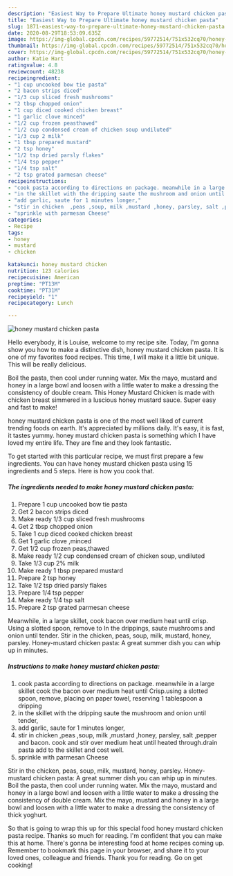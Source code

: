 ```yaml
---
description: "Easiest Way to Prepare Ultimate honey mustard chicken pasta"
title: "Easiest Way to Prepare Ultimate honey mustard chicken pasta"
slug: 1871-easiest-way-to-prepare-ultimate-honey-mustard-chicken-pasta
date: 2020-08-29T18:53:09.635Z
image: https://img-global.cpcdn.com/recipes/59772514/751x532cq70/honey-mustard-chicken-pasta-recipe-main-photo.jpg
thumbnail: https://img-global.cpcdn.com/recipes/59772514/751x532cq70/honey-mustard-chicken-pasta-recipe-main-photo.jpg
cover: https://img-global.cpcdn.com/recipes/59772514/751x532cq70/honey-mustard-chicken-pasta-recipe-main-photo.jpg
author: Katie Hart
ratingvalue: 4.8
reviewcount: 48238
recipeingredient:
- "1 cup uncooked bow tie pasta"
- "2 bacon strips diced"
- "1/3 cup sliced fresh mushrooms"
- "2 tbsp chopped onion"
- "1 cup diced cooked chicken breast"
- "1 garlic clove minced"
- "1/2 cup frozen peasthawed"
- "1/2 cup condensed cream of chicken soup undiluted"
- "1/3 cup 2 milk"
- "1 tbsp prepared mustard"
- "2 tsp honey"
- "1/2 tsp dried parsly flakes"
- "1/4 tsp pepper"
- "1/4 tsp salt"
- "2 tsp grated parmesan cheese"
recipeinstructions:
- "cook pasta according to directions on package. meanwhile in a large skillet cook the bacon over medium heat until Crisp.using a slotted spoon, remove, placing on paper towel,  reserving 1 tablespoon a dripping"
- "in the skillet with the dripping saute the mushroom and onion until tender,"
- "add garlic, saute for 1 minutes longer,"
- "stir in chicken  ,peas ,soup, milk ,mustard ,honey, parsley, salt ,pepper and bacon. cook and stir over medium heat until heated through.drain pasta add to the skillet and cost well."
- "sprinkle with parmesan Cheese"
categories:
- Recipe
tags:
- honey
- mustard
- chicken

katakunci: honey mustard chicken 
nutrition: 123 calories
recipecuisine: American
preptime: "PT13M"
cooktime: "PT31M"
recipeyield: "1"
recipecategory: Lunch

---
```



![honey mustard chicken pasta](https://img-global.cpcdn.com/recipes/59772514/751x532cq70/honey-mustard-chicken-pasta-recipe-main-photo.jpg)

Hello everybody, it is Louise, welcome to my recipe site. Today, I'm gonna show you how to make a distinctive dish, honey mustard chicken pasta. It is one of my favorites food recipes. This time, I will make it a little bit unique. This will be really delicious.

Boil the pasta, then cool under running water. Mix the mayo, mustard and honey in a large bowl and loosen with a little water to make a dressing the consistency of double cream. This Honey Mustard Chicken is made with chicken breast simmered in a luscious honey mustard sauce. Super easy and fast to make!

honey mustard chicken pasta is one of the most well liked of current trending foods on earth. It's appreciated by millions daily. It's easy, it is fast, it tastes yummy. honey mustard chicken pasta is something which I have loved my entire life. They are fine and they look fantastic.


To get started with this particular recipe, we must first prepare a few ingredients. You can have honey mustard chicken pasta using 15 ingredients and 5 steps. Here is how you cook that.

<!--inarticleads1-->

##### The ingredients needed to make honey mustard chicken pasta:

1. Prepare 1 cup uncooked bow tie pasta
1. Get 2 bacon strips diced
1. Make ready 1/3 cup sliced fresh mushrooms
1. Get 2 tbsp chopped onion
1. Take 1 cup diced cooked chicken breast
1. Get 1 garlic clove ,minced
1. Get 1/2 cup frozen peas,thawed
1. Make ready 1/2 cup condensed cream of chicken soup, undiluted
1. Take 1/3 cup 2% milk
1. Make ready 1 tbsp prepared mustard
1. Prepare 2 tsp honey
1. Take 1/2 tsp dried parsly flakes
1. Prepare 1/4 tsp pepper
1. Make ready 1/4 tsp salt
1. Prepare 2 tsp grated parmesan cheese


Meanwhile, in a large skillet, cook bacon over medium heat until crisp. Using a slotted spoon, remove to In the drippings, saute mushrooms and onion until tender. Stir in the chicken, peas, soup, milk, mustard, honey, parsley. Honey-mustard chicken pasta: A great summer dish you can whip up in minutes. 

<!--inarticleads2-->

##### Instructions to make honey mustard chicken pasta:

1. cook pasta according to directions on package. meanwhile in a large skillet cook the bacon over medium heat until Crisp.using a slotted spoon, remove, placing on paper towel,  reserving 1 tablespoon a dripping
1. in the skillet with the dripping saute the mushroom and onion until tender,
1. add garlic, saute for 1 minutes longer,
1. stir in chicken  ,peas ,soup, milk ,mustard ,honey, parsley, salt ,pepper and bacon. cook and stir over medium heat until heated through.drain pasta add to the skillet and cost well.
1. sprinkle with parmesan Cheese


Stir in the chicken, peas, soup, milk, mustard, honey, parsley. Honey-mustard chicken pasta: A great summer dish you can whip up in minutes. Boil the pasta, then cool under running water. Mix the mayo, mustard and honey in a large bowl and loosen with a little water to make a dressing the consistency of double cream. Mix the mayo, mustard and honey in a large bowl and loosen with a little water to make a dressing the consistency of thick yoghurt. 

So that is going to wrap this up for this special food honey mustard chicken pasta recipe. Thanks so much for reading. I'm confident that you can make this at home. There's gonna be interesting food at home recipes coming up. Remember to bookmark this page in your browser, and share it to your loved ones, colleague and friends. Thank you for reading. Go on get cooking!
